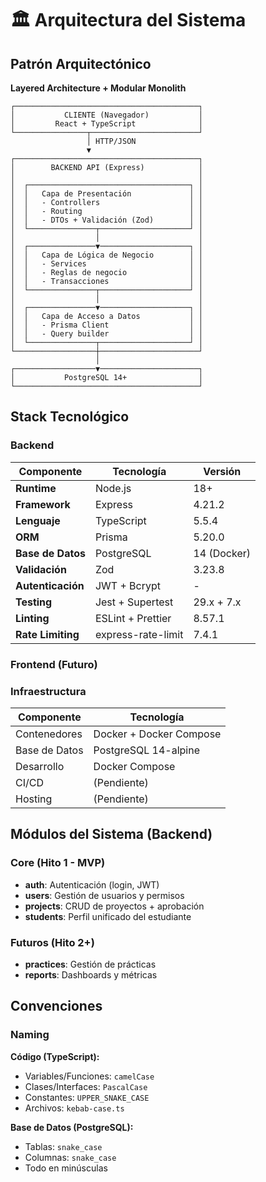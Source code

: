 # 🏛️ Arquitectura del Sistema

## Patrón Arquitectónico

**Layered Architecture + Modular Monolith**
```
┌─────────────────────────────────────────┐
│           CLIENTE (Navegador)           │
│         React + TypeScript              │
└────────────────┬────────────────────────┘
                 │ HTTP/JSON
                 ▼
┌─────────────────────────────────────────┐
│        BACKEND API (Express)            │
│                                         │
│  ┌────────────────────────────────────┐ │
│  │   Capa de Presentación             │ │
│  │   - Controllers                    │ │
│  │   - Routing                        │ │
│  │   - DTOs + Validación (Zod)        │ │
│  └───────────────┬────────────────────┘ │
│                  │                      │
│  ┌───────────────▼────────────────────┐ │
│  │   Capa de Lógica de Negocio        │ │
│  │   - Services                       │ │
│  │   - Reglas de negocio              │ │
│  │   - Transacciones                  │ │
│  └───────────────┬────────────────────┘ │
│                  │                      │
│  ┌───────────────▼────────────────────┐ │
│  │   Capa de Acceso a Datos           │ │
│  │   - Prisma Client                  │ │
│  │   - Query builder                  │ │
│  └───────────────┬────────────────────┘ │
└──────────────────┼──────────────────────┘
                   │
┌──────────────────▼──────────────────────┐
│           PostgreSQL 14+                │
└─────────────────────────────────────────┘
```

## Stack Tecnológico

### Backend

| Componente | Tecnología | Versión |
|------------|------------|---------|
| **Runtime** | Node.js | 18+ |
| **Framework** | Express | 4.21.2 |
| **Lenguaje** | TypeScript | 5.5.4 |
| **ORM** | Prisma | 5.20.0 |
| **Base de Datos** | PostgreSQL | 14 (Docker) |
| **Validación** | Zod | 3.23.8 |
| **Autenticación** | JWT + Bcrypt | - |
| **Testing** | Jest + Supertest | 29.x + 7.x |
| **Linting** | ESLint + Prettier | 8.57.1 |
| **Rate Limiting** | express-rate-limit | 7.4.1 |

### Frontend (Futuro)


### Infraestructura

| Componente | Tecnología |
|------------|------------|
| Contenedores | Docker + Docker Compose |
| Base de Datos | PostgreSQL 14-alpine |
| Desarrollo | Docker Compose |
| CI/CD | (Pendiente) |
| Hosting | (Pendiente) |


## Módulos del Sistema (Backend)

### Core (Hito 1 - MVP)
- **auth**: Autenticación (login, JWT)
- **users**: Gestión de usuarios y permisos
- **projects**: CRUD de proyectos + aprobación
- **students**: Perfil unificado del estudiante

### Futuros (Hito 2+)
- **practices**: Gestión de prácticas
- **reports**: Dashboards y métricas

## Convenciones

### Naming

**Código (TypeScript):**
- Variables/Funciones: `camelCase`
- Clases/Interfaces: `PascalCase`
- Constantes: `UPPER_SNAKE_CASE`
- Archivos: `kebab-case.ts`

**Base de Datos (PostgreSQL):**
- Tablas: `snake_case`
- Columnas: `snake_case`
- Todo en minúsculas